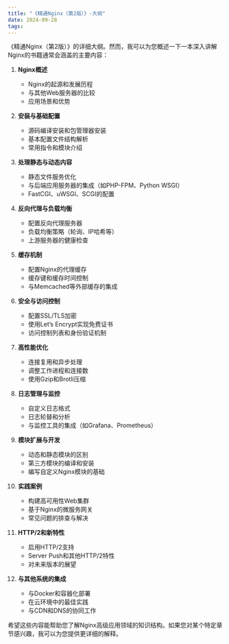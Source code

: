 ```yaml
---
title: "《精通Nginx（第2版）》-大纲"
date: 2024-09-28
tags:
---
```


《精通Nginx（第2版）》的详细大纲。然而，我可以为您概述一下一本深入讲解Nginx的书籍通常会涵盖的主要内容：

1. **Nginx概述**
   - Nginx的起源和发展历程
   - 与其他Web服务器的比较
   - 应用场景和优势

2. **安装与基础配置**
   - 源码编译安装和包管理器安装
   - 基本配置文件结构解析
   - 常用指令和模块介绍

3. **处理静态与动态内容**
   - 静态文件服务优化
   - 与后端应用服务器的集成（如PHP-FPM、Python WSGI）
   - FastCGI、uWSGI、SCGI的配置

4. **反向代理与负载均衡**
   - 配置反向代理服务器
   - 负载均衡策略（轮询、IP哈希等）
   - 上游服务器的健康检查

5. **缓存机制**
   - 配置Nginx的代理缓存
   - 缓存键和缓存时间控制
   - 与Memcached等外部缓存的集成

6. **安全与访问控制**
   - 配置SSL/TLS加密
   - 使用Let’s Encrypt实现免费证书
   - 访问控制列表和身份验证机制

7. **高性能优化**
   - 连接复用和异步处理
   - 调整工作进程和连接数
   - 使用Gzip和Brotli压缩

8. **日志管理与监控**
   - 自定义日志格式
   - 日志轮替和分析
   - 与监控工具的集成（如Grafana、Prometheus）

9. **模块扩展与开发**
   - 动态和静态模块的区别
   - 第三方模块的编译和安装
   - 编写自定义Nginx模块的基础

10. **实践案例**
    - 构建高可用性Web集群
    - 基于Nginx的微服务网关
    - 常见问题的排查与解决

11. **HTTP/2和新特性**
    - 启用HTTP/2支持
    - Server Push和其他HTTP/2特性
    - 对未来版本的展望

12. **与其他系统的集成**
    - 与Docker和容器化部署
    - 在云环境中的最佳实践
    - 与CDN和DNS的协同工作

希望这些内容能帮助您了解Nginx高级应用领域的知识结构。如果您对某个特定章节感兴趣，我可以为您提供更详细的解释。